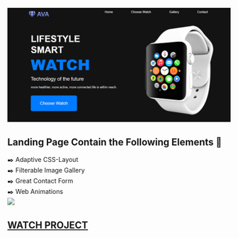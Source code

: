 ![first screen](https://github.com/daria-hryshchenko/landing-page/blob/main/images/first-screen.png)
<br>
## Landing Page Contain the Following Elements :memo:
:black_nib: Adaptive CSS-Layout
<br>
:black_nib:  Filterable Image Gallery
<br>
:black_nib: Great Contact Form
<br>
:black_nib: Web Animations
<br>
![](https://media.giphy.com/media/Xe7bgmRNY2sF1ThoS1/giphy.gif)<h2> [WATCH PROJECT](https://daria-hryshchenko.github.io/landing-page/)</h2>
